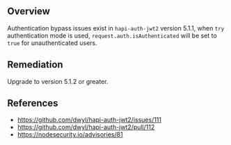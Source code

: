 ## Overview
Authentication bypass issues exist in `hapi-auth-jwt2` version 5.1.1, when `try` authentication mode is used, `request.auth.isAuthenticated` will be set to `true` for unauthenticated users.

## Remediation
Upgrade to version 5.1.2 or greater.

## References
- https://github.com/dwyl/hapi-auth-jwt2/issues/111
- https://github.com/dwyl/hapi-auth-jwt2/pull/112
- https://nodesecurity.io/advisories/81
